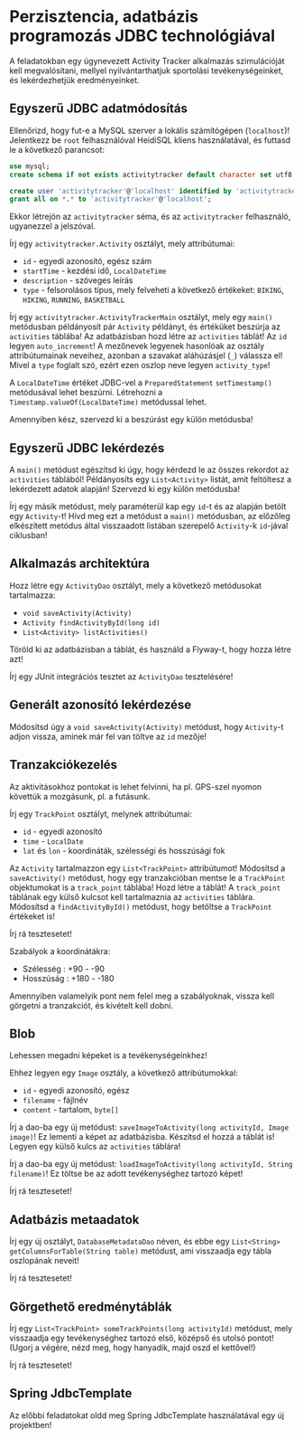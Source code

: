 # Perzisztencia, adatbázis programozás JDBC technológiával

A feladatokban egy úgynevezett Activity Tracker alkalmazás szimulációját kell megvalósítani,
mellyel nyilvántarthatjuk sportolási tevékenységeinket, és lekérdezhetjük eredményeinket.

## Egyszerű JDBC adatmódosítás

Ellenőrizd, hogy fut-e a MySQL szerver a lokális számítógépen (`localhost`)!
Jelentkezz be `root` felhasználóval HeidiSQL kliens használatával, és futtasd le a következő
parancsot:

```sql
use mysql;
create schema if not exists activitytracker default character set utf8 collate utf8_hungarian_ci;

create user 'activitytracker'@'localhost' identified by 'activitytracker';
grant all on *.* to 'activitytracker'@'localhost';
```

Ekkor létrejön az `activitytracker` séma, és az `activitytracker` felhasználó, ugyanezzel a jelszóval.

Írj egy `activitytracker.Activity` osztályt, mely attribútumai:

* `id` - egyedi azonosító, egész szám
* `startTime` - kezdési idő, `LocalDateTime`
* `description` - szöveges leírás
* `type` - felsorolásos típus, mely felveheti a következő értékeket: `BIKING`, `HIKING`, `RUNNING`, `BASKETBALL`

Írj egy `activitytracker.ActivityTrackerMain` osztályt, mely egy `main()` metódusban példányosít pár `Activity`
példányt, és értéküket beszúrja az `activities` táblába! Az adatbázisban hozd létre az `activities` táblát! Az `id` legyen `auto_increment`!
A mezőnevek legyenek hasonlóak az osztály attribútumainak neveihez, azonban a szavakat aláhúzásjel (`_`) válassza el!
Mivel a `type` foglalt szó, ezért ezen oszlop neve legyen `activity_type`!

A `LocalDateTime` értéket JDBC-vel a `PreparedStatement` `setTimestamp()` metódusával lehet beszúrni. Létrehozni a 
`Timestamp.valueOf(LocalDateTime)` metódussal lehet.

Amennyiben kész, szervezd ki a beszúrást egy külön metódusba!

## Egyszerű JDBC lekérdezés

A `main()` metódust egészítsd ki úgy, hogy kérdezd le az összes rekordot az `activities` táblából! Példányosíts egy `List<Activity>` listát, 
amit feltöltesz a lekérdezett adatok alapján! Szervezd ki egy külön metódusba!

Írj egy másik metódust, mely paraméterül kap egy `id`-t és az alapján betölt egy `Activity`-t! Hívd meg ezt a metódust a `main()` metódusban, 
az előzőleg elkészített metódus által visszaadott listában szerepelő `Activity`-k `id`-jával ciklusban!

## Alkalmazás architektúra

Hozz létre egy `ActivityDao` osztályt, mely a következő metódusokat tartalmazza:

* `void saveActivity(Activity)`
* `Activity findActivityById(long id)`
* `List<Activity> listActivities()`

Töröld ki az adatbázisban a táblát, és használd a Flyway-t, hogy hozza létre azt!

Írj egy JUnit integrációs tesztet az `ActivityDao` tesztelésére!

## Generált azonosító lekérdezése

Módosítsd úgy a `void saveActivity(Activity)` metódust, hogy `Activity`-t adjon vissza,
aminek már fel van töltve az `id` mezője!

## Tranzakciókezelés

Az aktivitásokhoz pontokat is lehet felvinni, ha pl. GPS-szel nyomon követtük a mozgásunk, pl. a futásunk.

Írj egy `TrackPoint` osztályt, melynek attribútumai:

* `id` - egyedi azonosító
* `time` - `LocalDate`
* `lat` és `lon` - koordináták, szélességi és hosszúsági fok

Az `Activity` tartalmazzon egy `List<TrackPoint>` attribútumot! Módosítsd a `saveActivity()` metódust,
hogy egy tranzakcióban mentse le a `TrackPoint` objektumokat is a `track_point` táblába! Hozd létre a táblát!
A `track_point` táblának egy külső kulcsot kell tartalmaznia az `activities` táblára. Módosítsd
a `findActivityById()` metódust, hogy betöltse a `TrackPoint` értékeket is!

Írj rá tesztesetet!

Szabályok a koordinátákra:

* Szélesség : +90 - -90
* Hosszúság : +180 - -180

Amennyiben valamelyik pont nem felel meg a szabályoknak, vissza kell görgetni a tranzakciót, és
kivételt kell dobni.

## Blob

Lehessen megadni képeket is a tevékenységeinkhez!

Ehhez legyen egy `Image` osztály, a következő attribútumokkal:

* `id` - egyedi azonosító, egész
* `filename` - fájlnév
* `content` - tartalom, `byte[]`

Írj a dao-ba egy új metódust: `saveImageToActivity(long activityId, Image image)`! Ez lementi a képet
az adatbázisba. Készítsd el hozzá a táblát is! Legyen egy külső kulcs az `activities` táblára!

Írj a dao-ba egy új metódust: `loadImageToActivity(long activityId, String filename)`! Ez töltse be az
adott tevékenységhez tartozó képet!

Írj rá tesztesetet!

## Adatbázis metaadatok

Írj egy új osztályt, `DatabaseMetadataDao` néven, és ebbe egy `List<String> getColumnsForTable(String table)` metódust,
ami visszaadja egy tábla oszlopának neveit!

Írj rá tesztesetet!

## Görgethető eredménytáblák

Írj egy `List<TrackPoint> someTrackPoints(long activityId)` metódust, mely visszaadja egy tevékenységhez tartozó
első, középső és utolsó pontot! (Ugorj a végére, nézd meg, hogy hanyadik, majd oszd el kettővel!)

Írj rá tesztesetet!

## Spring JdbcTemplate

Az előbbi feladatokat oldd meg Spring JdbcTemplate használatával egy új projektben!
